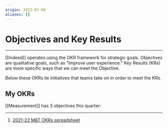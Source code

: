 ```yaml
---
origin: 2022-07-06
aliases: []
---
```

# Objectives and Key Results
---
[[Indeed]] operates using the OKR framework for strategic goals. Objectives are qualitative goals, such as "Improve user experience." Key Results (KRs) are more specific ways that we can meet the Objective.

Below these OKRs lie initiatives that teams take on in order to meet the KRs. 

## My OKRs
[[Measurement]] has 3 objectives this quarter:



---
1. [2021-22 M&T OKRs spreadsheet](https://docs.google.com/spreadsheets/d/1NmNBWoyE_UuajMf25VGZSo9fz2QOoIDXDmU2GwjAwBk/edit#gid=750524884)